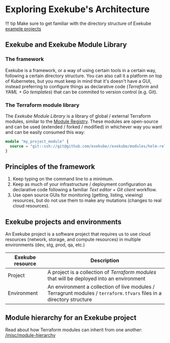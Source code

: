 # Exploring Exekube's Architecture

!!! tip
    Make sure to get familiar with the directory structure of Exekube [example projects](https://docs.exekube.com/introduction/what-is-exekube#examples)

## Exekube and Exekube Module Library

### The framework

Exekube is a framework, or a way of using certain tools in a certain way, following a certain directory structure. You can also call it a platform on top of Kubernetes, but you must keep in mind that it's doesn't have a GUI, instead preferring to configure things as declarative code (*Terraform* and *YAML + Go templates*) that can be commited to version control (e.g. Git).

### The Terraform module library

The *Exekube Module Library* is a library of global / external Terraform modules, similar to the [Module Registry](https://registry.terraform.io/). These modules are open-source and can be used (extended / forked / modified) in whichever way you want and can be easily consumed this way:

```tf
module "my_project_module" {
  source = "git::ssh://git@github.com/exekube//exekube/modules/helm-release?ref=0.3.0"
}
```

## Principles of the framework

1. Keep typing on the command line to a minimum.
2. Keep as much of your infrastructure / deployment configuration as declarative code following a familiar *Text editor + Git client* workflow.
3. Use open source GUIs for monitoring (getting, listing, viewing) resources, but do not use them to make any mutations (changes to real cloud resources).

## Exekube projects and environments

An Exekube project is a software project that requires us to use cloud resources (network, storage, and compute resources) in multiple environments (dev, stg, prod, qa, etc.)

| Exekube resource | Description |
| --- | --- |
| Project | A project is a collection of *Terraform modules* that will be deployed into an environment  |
| Environment | An environment a collection of live modules / Terragrunt modules / `terraform.tfvars` files in a directory structure |

## Module hierarchy for an Exekube project

Read about how Terraform modules can inherit from one another: [/misc/module-hierarchy](/misc/module-hierarchy)
